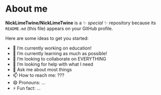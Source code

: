 # About me


**NickLimeTwine/NickLimeTwine** is a ✨ _special_ ✨ repository because its `README.md` (this file) appears on your GitHub profile.

Here are some ideas to get you started:

- 🔭 I’m currently working on education!
- 🌱 I’m currently learning as much as possible!
- 👯 I’m looking to collaborate on EVERYTHING
- 🤔 I’m looking for help with what I need
- 💬 Ask me about most things
- 📫 How to reach me: ???
- 😄 Pronouns: ...
- ⚡ Fun fact: ...

